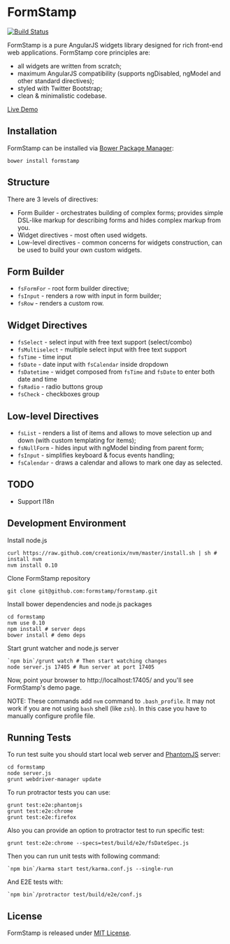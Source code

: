 FormStamp
====

[![Build Status](https://travis-ci.org/formstamp/formstamp.png?branch=master)](https://travis-ci.org/formstamp/formstamp)

FormStamp is a pure AngularJS widgets library designed for rich
front-end web applications. FormStamp core principles are:

* all widgets are written from scratch;
* maximum AngularJS compatibility (supports ngDisabled, ngModel and
  other standard directives);
* styled with Twitter Bootstrap;
* clean & minimalistic codebase.

[Live Demo](http://formstamp.github.io/)

Installation
------------

FormStamp can be installed via [Bower Package Manager](http://bower.io/):

    bower install formstamp

Structure
------------

There are 3 levels of directives:

* Form Builder - orchestrates building of complex forms; provides
  simple DSL-like markup for describing forms and hides complex markup
  from you.
* Widget directives - most often used widgets.
* Low-level directives - common concerns for widgets construction, can
  be used to build your own custom widgets.

Form Builder
-----------

* `fsFormFor` - root form builder directive;
* `fsInput` - renders a row with input in form builder;
* `fsRow` - renders a custom row.

Widget Directives
---------

* `fsSelect` - select input with free text support (select/combo)
* `fsMultiselect` - multiple select input with free text support
* `fsTime` - time input
* `fsDate` - date input with `fsCalendar` inside dropdown
* `fsDatetime` - widget composed from `fsTime` and `fsDate` to enter
  both date and time
* `fsRadio` - radio buttons group
* `fsCheck` - checkboxes group

Low-level Directives
---------

* `fsList` - renders a list of items and allows to move selection up and
  down (with custom templating for items);
* `fsNullForm` - hides input with ngModel binding from parent form;
* `fsInput` - simplifies keyboard & focus events handling;
* `fsCalendar` - draws a calendar and allows to mark one day as selected.

TODO
----
  * Support I18n 

Development Environment
-----------

Install node.js

    curl https://raw.github.com/creationix/nvm/master/install.sh | sh # install nvm
    nvm install 0.10

Clone FormStamp repository

    git clone git@github.com:formstamp/formstamp.git

Install bower dependencies and node.js packages

    cd formstamp
    nvm use 0.10
    npm install # server deps
    bower install # demo deps

Start grunt watcher and node.js server

    `npm bin`/grunt watch # Then start watching changes
    node server.js 17405 # Run server at port 17405

Now, point your browser to http://localhost:17405/ and you'll see
FormStamp's demo page.

NOTE: These commands add `nvm` command to `.bash_profile`. It may not
work if you are not using `bash` shell (like `zsh`). In this case you
have to manually configure profile file.

Running Tests
-------

To run test suite you should start local web server and
[PhantomJS](http://phantomjs.org/) server:

    cd formstamp
    node server.js
    grunt webdriver-manager update

To run protractor tests you can use:

    grunt test:e2e:phantomjs
    grunt test:e2e:chrome
    grunt test:e2e:firefox

Also you can provide an option to protractor test to run specific test:

    grunt test:e2e:chrome --specs=test/build/e2e/fsDateSpec.js

Then you can run unit tests with following command:

    `npm bin`/karma start test/karma.conf.js --single-run

And E2E tests with:

    `npm bin`/protractor test/build/e2e/conf.js

License
-----------

FormStamp is released under
[MIT License](https://raw.github.com/formstamp/formstamp/master/MIT-LICENSE).
